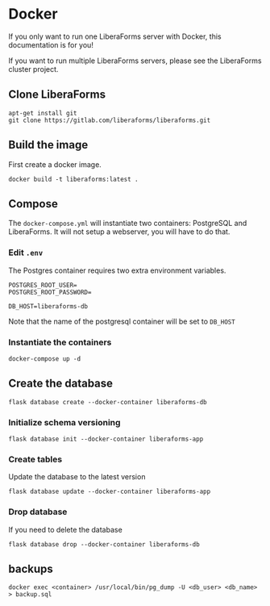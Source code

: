 # Docker

If you only want to run one LiberaForms server with Docker, this documentation is for you!

If you want to run multiple LiberaForms servers, please see the LiberaForms cluster project.

## Clone LiberaForms

```
apt-get install git
git clone https://gitlab.com/liberaforms/liberaforms.git
```

## Build the image

First create a docker image.
```
docker build -t liberaforms:latest .
```

## Compose

The `docker-compose.yml` will instantiate two containers: PostgreSQL and LiberaForms.
It will not setup a webserver, you will have to do that.

### Edit `.env`

The Postgres container requires two extra environment variables.

```
POSTGRES_ROOT_USER=
POSTGRES_ROOT_PASSWORD=

DB_HOST=liberaforms-db
```

Note that the name of the postgresql container will be set to `DB_HOST`

### Instantiate the containers

```
docker-compose up -d
```

## Create the database

```
flask database create --docker-container liberaforms-db
```

### Initialize schema versioning

```
flask database init --docker-container liberaforms-app
```

### Create tables

Update the database to the latest version

```
flask database update --docker-container liberaforms-app
```

### Drop database

If you need to delete the database

```
flask database drop --docker-container liberaforms-db
```

## backups

```
docker exec <container> /usr/local/bin/pg_dump -U <db_user> <db_name> > backup.sql
```
